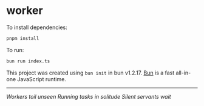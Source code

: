 # worker

To install dependencies:

```bash
pnpm install
```

To run:

```bash
bun run index.ts
```

This project was created using `bun init` in bun v1.2.17. [Bun](https://bun.sh) is a fast all-in-one JavaScript runtime.

---

*Workers toil unseen*
*Running tasks in solitude*
*Silent servants wait*
